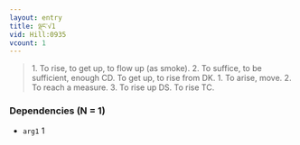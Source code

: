 ```yaml
---
layout: entry
title: ལྡང་√1
vid: Hill:0935
vcount: 1
---
```

> 1\. To rise, to get up, to flow up (as smoke)\. 2\. To suffice, to be sufficient, enough CD\. To get up, to rise from DK\. 1\. To arise, move\. 2\. To reach a measure\. 3\. To rise up DS\. To rise TC\.


### Dependencies (N = 1)
* `arg1` 1
